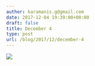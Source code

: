 ```yaml
---
author: karamanis.g@gmail.com
date: 2017-12-04 19:39:00+00:00
draft: false
title: December 4
type: post
url: /blog/2017/12/december-4
---
```




  
   ![](https://images.squarespace-cdn.com/content/v1/4f3f61bae4b063b909445965/1512412436535-NG0NMT1GHTUH0RREKW8G/ke17ZwdGBToddI8pDm48kJUlZr2Ql5GtSKWrQpjur5t7gQa3H78H3Y0txjaiv_0fDoOvxcdMmMKkDsyUqMSsMWxHk725yiiHCCLfrh8O1z5QPOohDIaIeljMHgDF5CVlOqpeNLcJ80NK65_fV7S1UfNdxJhjhuaNor070w_QAc94zjGLGXCa1tSmDVMXf8RUVhMJRmnnhuU1v2M8fLFyJw/IMG_3137.jpg?format=original)

  


